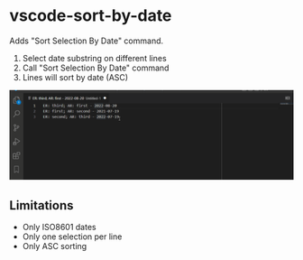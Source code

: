 # vscode-sort-by-date

Adds "Sort Selection By Date" command.

1. Select date substring on different lines
2. Call "Sort Selection By Date" command
3. Lines will sort by date (ASC)

![](docs/sort_by_date_v1.gif)

## Limitations

* Only ISO8601 dates
* Only one selection per line
* Only ASC sorting